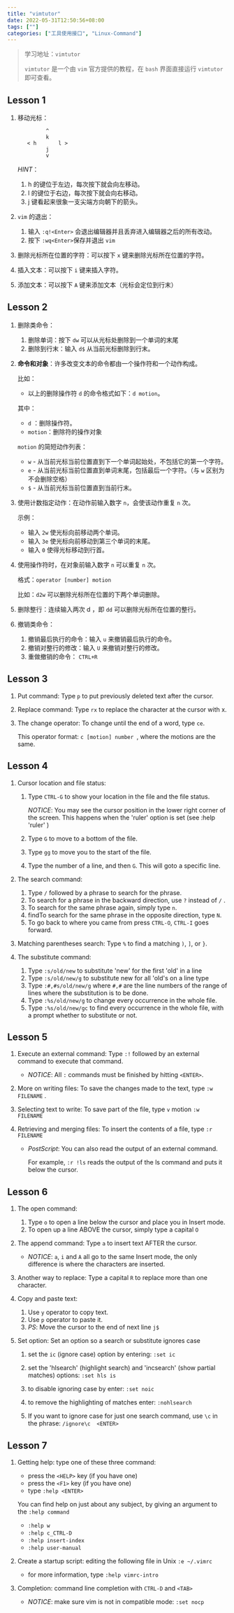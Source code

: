 ```yaml
---
title: "vimtutor"
date: 2022-05-31T12:50:56+08:00
tags: [""]
categories: ["工具使用接口", "Linux-Command"]
---
```


> 学习地址：`vimtutor`
>
> `vimtutor` 是一个由 `vim` 官方提供的教程，在 `bash` 界面直接运行 `vimtutor` 即可查看。


## Lesson 1

1. 移动光标：

   ```
            ^
            k
      < h       l >
            j
            v
   ```

   *HINT*：

   1. h 的键位于左边，每次按下就会向左移动。
   2. l 的键位于右边，每次按下就会向右移动。
   3. j 键看起来很象一支尖端方向朝下的箭头。

2. `vim` 的退出：
   1. 输入 `:q!<Enter>` 会退出编辑器并且丢弃进入编辑器之后的所有改动。
   2. 按下 `:wq<Enter>`保存并退出 `vim`

3. 删除光标所在位置的字符：可以按下 `x` 键来删除光标所在位置的字符。

4. 插入文本：可以按下 `i` 键来插入字符。

5. 添加文本：可以按下 `A` 键来添加文本（光标会定位到行末）

## Lesson 2

1. 删除类命令：

   1. 删除单词：按下 `dw` 可以从光标处删除到一个单词的末尾
   2. 删除到行末：输入 `d$` 从当前光标删除到行末。

2. **命令和对象**：许多改变文本的命令都由一个操作符和一个动作构成。

   比如：

   - 以上的删除操作符 `d` 的命令格式如下：`d motion`。

   其中：

   - `d` ：删除操作符。
   - `motion`：删除符的操作对象

   `motion` 的简短动作列表：

   - `w` - 从当前光标当前位置直到下一个单词起始处，不包括它的第一个字符。
   - `e` - 从当前光标当前位置直到单词末尾，包括最后一个字符。（与 `w` 区别为不会删除空格）
   - `$` - 从当前光标当前位置直到当前行末。

3. 使用计数指定动作：在动作前输入数字 `n`，会使该动作重复 `n` 次。

   示例：

   - 输入 `2w` 使光标向前移动两个单词。
   - 输入 `3e` 使光标向前移动到第三个单词的末尾。
   - 输入 `0` 使得光标移动到行首。

4. 使用操作符时，在对象前输入数字 `n` 可以重复 `n` 次。

   格式：`operator [number] motion`

   比如：`d2w` 可以删除光标所在位置的下两个单词删除。

5. 删除整行：连续输入两次 d ，即 `dd` 可以删除光标所在位置的整行。

6. 撤销类命令：
   1. 撤销最后执行的命令：输入 `u` 来撤销最后执行的命令。
   2. 撤销对整行的修改：输入 `U` 来撤销对整行的修改。
   3. 重做撤销的命令： `CTRL+R`

## Lesson 3

1. Put command: Type  `p`  to put previously deleted text after the cursor. 
2. Replace command: Type  `rx`  to replace the character at the cursor with  x.

3. The change operator: To change until the end of a word, type  `ce`.

   This operator format: `c [motion] number `, where the motions are the  same.

## Lesson 4

1. Cursor location and file status:

   1. Type `CTRL-G` to show your location in the file and the file status.

      *NOTICE*: You may see the cursor position in the lower right corner of the screen. This happens when the 'ruler' option is set (see  :help 'ruler'  )

   2. Type  `G`  to move to a bottom of the file.

   3. Type  `gg`  to move you to the start of the file.

   4. Type the number of a line, and then `G`. This will goto a specific line.

2. The search command: 

   1. Type  `/`  followed by a phrase to search for the phrase.
   2. To search for a phrase in the backward direction, use  `?`  instead of  `/` .
   3. To search for the same phrase again, simply type  `n`.
   4. findTo search for the same phrase in the opposite direction, type  `N`.
   5. To go back to where you came from press  `CTRL-O`, `CTRL-I` goes forward.

3. Matching parentheses search: Type `%` to find a matching `)`, `]`, or `}`.

4. The substitute command:
   1. Type `:s/old/new` to substitute 'new' for the first 'old' in a line
   2. Type `:s/old/new/g` to substitute new for all 'old's on a line type
   3. Type `:#,#s/old/new/g` where `#,#` are the line numbers of the range of lines where the substitution is to be done.
   4. Type `:%s/old/new/g` to change every occurrence in the whole file.
   5. Type `:%s/old/new/gc` to find every occurrence in the whole file, with a prompt whether to substitute or not.

## Lesson 5

1. Execute an external command: Type `:!` followed by an external command to execute that command.

   - *NOTICE*: All `:` commands must be finished by hitting `<ENTER>`.

2. More on writing files: To save the changes made to the text, type `:w FILENAME` .

3. Selecting text to write: To save part of the file, type `v` motion `:w FILENAME`

4. Retrieving and merging files: To insert the contents of a file, type `:r FILENAME`

   - *PostScript*: You can also read the output of an external command. 

     For example, `:r !ls`  reads the output of the ls command and puts it below the cursor.

## Lesson 6

1. The open command: 
   1. Type `o` to open a line below the cursor and place you in Insert mode.
   2. To open up a line ABOVE the cursor, simply type a capital  `O`

2. The append command: Type `a` to insert text AFTER the cursor.
   - *NOTICE*: `a`, `i` and `A` all go to the same Insert mode, the only difference is where the characters are inserted.

3. Another way to replace: Type a capital `R` to replace more than one character.

4. Copy and paste text:
   1. Use `y` operator to copy text.
   2. Use `p` operator to paste it.
   3. *PS*: Move the cursor to the end of next line `j$`

5. Set option: Set an option so a search or substitute ignores case

   1. set the `ic` (ignore case) option by entering: `:set ic`

   2. set the 'hlsearch' (highlight search) and 'incsearch' (show partial matches) options: `:set hls is`

   3. to disable ignoring case by enter: `:set noic`
   4. to remove the highlighting of matches enter: `:nohlsearch`
   5.  If you want to ignore case for just one search command, use `\c` in the phrase:  `/ignore\c  <ENTER>`

## Lesson 7

1. Getting help: type one of these three command:

   - press the `<HELP>` key (if you have one)
   - press the `<F1>` key (if you have one)
   - type   `:help <ENTER>`

    You can find help on just about any subject, by giving an argument to the `:help command`

   - `:help w`
   - `:help c_CTRL-D`
   - `:help insert-index`
   - `:help user-manual`

2. Create a startup script: editing the following file in Unix `:e ~/.vimrc`

   - for more information, type `:help vimrc-intro`

3. Completion: command line completion with `CTRL-D` and `<TAB>`

   - *NOTICE*: make sure vim is not in compatible mode: `:set nocp`


